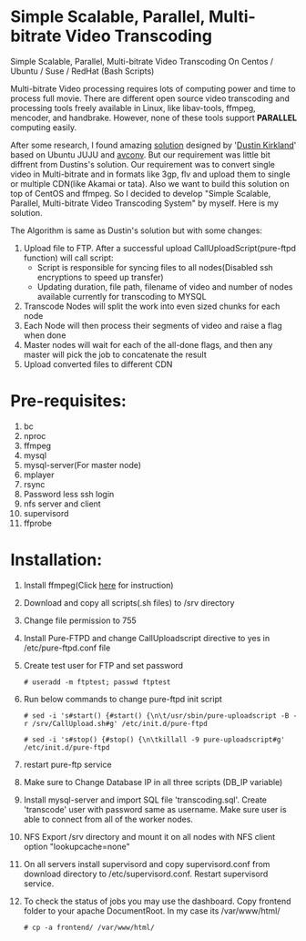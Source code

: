 # Simple Scalable, Parallel, Multi-bitrate Video Transcoding
Simple Scalable, Parallel, Multi-bitrate Video Transcoding On Centos / Ubuntu / Suse / RedHat (Bash Scripts)

Multi-bitrate Video processing requires lots of computing power and time to process full movie. There are different open source video transcoding and processing tools freely available in Linux, like libav-tools, ffmpeg, mencoder, and handbrake. However, none of these tools support **PARALLEL** computing easily.

After some research, I found amazing [solution](http://blog.dustinkirkland.com/2014/07/scalable-parallel-video-transcoding-on.html) designed by '[Dustin Kirkland](http://blog.dustinkirkland.com/2014/07/scalable-parallel-video-transcoding-on.html)' based on Ubuntu JUJU and [avconv](https://libav.org/avconv.html). But our requirement was little bit diffrent from Dustins's solution. Our requirement was to convert single video in Multi-bitrate and in formats like 3gp, flv and upload them to single or multiple CDN(like Akamai or tata). Also we want to build this solution on top of CentOS and ffmpeg. So I decided to  develop "Simple Scalable, Parallel, Multi-bitrate Video Transcoding System" by myself. Here is my solution.

The Algorithm is same as Dustin's solution but with some changes:

  1. Upload file to FTP. After a successful upload CallUploadScript(pure-ftpd function) will call script:
      - Script is responsible for syncing files to all nodes(Disabled ssh encryptions to speed up transfer)
      - Updating duration, file path, filename of video and number of nodes available currently for transcoding to MYSQL
  2. Transcode Nodes will split the work into even sized chunks for each node
  3. Each Node will then process their segments of video and raise a flag when done
  4. Master nodes will wait for each of the all-done flags, and then any master will pick the job to concatenate the result
  5. Upload converted files to different CDN

# Pre-requisites:
  1. bc
  2. nproc
  3. ffmpeg
  4. mysql
  5. mysql-server(For master node)
  6. mplayer
  7. rsync
  8. Password less ssh login
  9. nfs server and client
  10. supervisord
  11. ffprobe

# Installation:

1. Install ffmpeg(Click [here](http://wiki.razuna.com/display/ecp/FFMpeg+Installation+on+CentOS+and+RedHat) for instruction)
2. Download and copy all scripts(.sh files) to /srv directory
3. Change file permission to 755
4. Install Pure-FTPD and change CallUploadscript directive to yes in /etc/pure-ftpd.conf file
5. Create test user for FTP and set password

   `# useradd -m ftptest; passwd ftptest`
   
6. Run below commands to change pure-ftpd init script

   `# sed -i 's#start() {#start() {\n\t/usr/sbin/pure-uploadscript -B -r /srv/CallUpload.sh#g' /etc/init.d/pure-ftpd`

   `# sed -i 's#stop() {#stop() {\n\tkillall -9 pure-uploadscript#g' /etc/init.d/pure-ftpd`

7. restart pure-ftp service
8. Make sure to Change Database IP in all three scripts (DB_IP variable)
9. Install mysql-server and import SQL file 'transcoding.sql'. Create 'transcode' user with password same as username. Make sure user is able to connect from all of the worker nodes.
10. NFS Export /srv directory and mount it on all nodes with NFS client option "lookupcache=none"

11. On all servers install supervisord and copy supervisord.conf from download directory to /etc/supervisord.conf. Restart supervisord service.

12. To check the status of jobs you may use the dashboard. Copy frontend folder to your apache DocumentRoot. In my case its /var/www/html/

    `# cp -a frontend/ /var/www/html/ `
